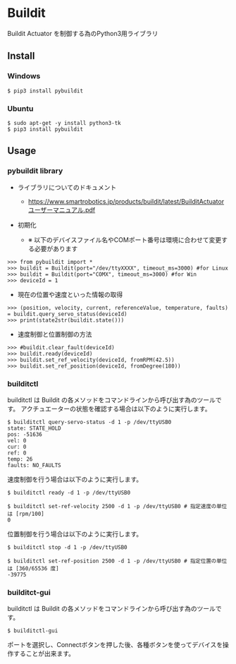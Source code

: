 # Buildit

Buildit Actuator を制御する為のPython3用ライブラリ


## Install

### Windows

```
$ pip3 install pybuildit
```

### Ubuntu

```
$ sudo apt-get -y install python3-tk
$ pip3 install pybuildit
```

## Usage

### pybuildit library

* ライブラリについてのドキュメント
    * https://www.smartrobotics.jp/products/buildit/latest/BuilditActuatorユーザーマニュアル.pdf

* 初期化
    * ※ 以下のデバイスファイル名やCOMポート番号は環境に合わせて変更する必要があります
```
>>> from pybuildit import *
>>> buildit = Buildit(port="/dev/ttyXXXX", timeout_ms=3000) #for Linux
>>> buildit = Buildit(port="COMX", timeout_ms=3000) #for Win
>>> deviceId = 1
```


* 現在の位置や速度といった情報の取得

```
>>> (position, velocity, current, referenceValue, temperature, faults) = buildit.query_servo_status(deviceId)
>>> print(state2str(buildit.state()))
```

* 速度制御と位置制御の方法

```
>>> #buildit.clear_fault(deviceId)
>>> buildit.ready(deviceId)
>>> buildit.set_ref_velocity(deviceId, fromRPM(42.5))
>>> buildit.set_ref_position(deviceId, fromDegree(180))
```


### builditctl

builditctl は Buildit の各メソッドをコマンドラインから呼び出す為のツールです。
アクチュエーターの状態を確認する場合は以下のように実行します。

```
$ builditctl query-servo-status -d 1 -p /dev/ttyUSB0
state: STATE_HOLD
pos: -51636
vel: 0
cur: 0
ref: 0
temp: 26
faults: NO_FAULTS
```

速度制御を行う場合は以下のように実行します。

```
$ builditctl ready -d 1 -p /dev/ttyUSB0

$ builditctl set-ref-velocity 2500 -d 1 -p /dev/ttyUSB0 # 指定速度の単位は [rpm/100]
0
```

位置制御を行う場合は以下のように実行します。

```
$ builditctl stop -d 1 -p /dev/ttyUSB0

$ builditctl set-ref-position 2500 -d 1 -p /dev/ttyUSB0 # 指定位置の単位は [360/65536 度]
-39775
```


### builditct-gui

builditctl は Buildit の各メソッドをコマンドラインから呼び出す為のツールです。

```
$ builditctl-gui
```

ポートを選択し、Connectボタンを押した後、各種ボタンを使ってデバイスを操作することが出来ます。





